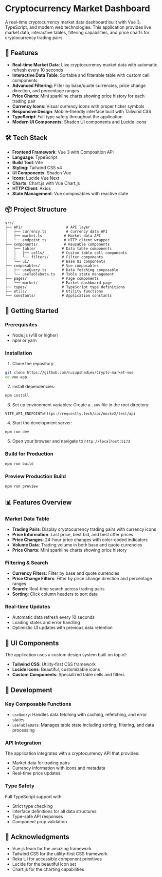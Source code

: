 # Cryptocurrency Market Dashboard

A real-time cryptocurrency market data dashboard built with Vue 3, TypeScript, and modern web technologies. This application provides live market data, interactive tables, filtering capabilities, and price charts for cryptocurrency trading pairs.

## 🚀 Features

- **Real-time Market Data**: Live cryptocurrency market data with automatic refresh every 10 seconds
- **Interactive Data Table**: Sortable and filterable table with custom cell components
- **Advanced Filtering**: Filter by base/quote currencies, price change direction, and percentage ranges
- **Price Charts**: Mini sparkline charts showing price history for each trading pair
- **Currency Icons**: Visual currency icons with proper ticker symbols
- **Responsive Design**: Mobile-friendly interface built with Tailwind CSS
- **TypeScript**: Full type safety throughout the application
- **Modern UI Components**: Shadcn UI components and Lucide icons

## 🛠️ Tech Stack

- **Frontend Framework**: Vue 3 with Composition API
- **Language**: TypeScript
- **Build Tool**: Vite
- **Styling**: Tailwind CSS v4
- **UI Components**: Shadcn Vue
- **Icons**: Lucide Vue Next
- **Charts**: Chart.js with Vue Chart.js
- **HTTP Client**: Axios
- **State Management**: Vue composables with reactive state

## 📦 Project Structure

```
src/
├── API/                    # API layer
│   ├── currency.ts         # Currency data API
│   ├── market.ts          # Market data API
│   └── endpoint.ts        # HTTP client wrapper
├── components/            # Reusable components
│   ├── table/            # Data table components
│   │   ├── cells/        # Custom table cell components
│   │   └── filters/      # Filter components
│   └── ui/               # Base UI components
├── composables/          # Vue composables
│   ├── useQuery.ts       # Data fetching composable
│   └── useTableData.ts   # Table state management
├── pages/                # Page components
│   └── market/           # Market dashboard page
├── types/                # TypeScript type definitions
├── utils/                # Utility functions
└── constants/            # Application constants
```

## 🚀 Getting Started

### Prerequisites

- Node.js (v18 or higher)
- npm or yarn

### Installation

1. Clone the repository:

```bash
git clone https://github.com/nuzupshadiev/Crypto-market-vue
cd vue-app
```

2. Install dependencies:

```bash
npm install
```

3. Set up environment variables:
   Create a `.env` file in the root directory:

```env
VITE_API_ENDPOINT=https://requestly.tech/api/mockv2/test/api
```

4. Start the development server:

```bash
npm run dev
```

5. Open your browser and navigate to `http://localhost:5173`

### Build for Production

```bash
npm run build
```

### Preview Production Build

```bash
npm run preview
```

## 📊 Features Overview

### Market Data Table

- **Trading Pairs**: Display cryptocurrency trading pairs with currency icons
- **Price Information**: Last price, best bid, and best offer prices
- **Price Changes**: 24-hour price changes with color-coded indicators
- **Volume Data**: Trading volume in both base and quote currencies
- **Price Charts**: Mini sparkline charts showing price history

### Filtering & Search

- **Currency Filters**: Filter by base and quote currencies
- **Price Change Filters**: Filter by price change direction and percentage ranges
- **Search**: Real-time search across trading pairs
- **Sorting**: Click column headers to sort data

### Real-time Updates

- Automatic data refresh every 10 seconds
- Loading states and error handling
- Optimistic UI updates with previous data retention

## 🎨 UI Components

The application uses a custom design system built on top of:

- **Tailwind CSS**: Utility-first CSS framework
- **Lucide Icons**: Beautiful, customizable icons
- **Custom Components**: Specialized table cells and filters

## 🔧 Development

### Key Composable Functions

- `useQuery`: Handles data fetching with caching, refetching, and error states
- `useTableData`: Manages table state including sorting, filtering, and data processing

### API Integration

The application integrates with a cryptocurrency API that provides:

- Market data for trading pairs
- Currency information with icons and metadata
- Real-time price updates

### Type Safety

Full TypeScript support with:

- Strict type checking
- Interface definitions for all data structures
- Type-safe API responses
- Component prop validation

## 🙏 Acknowledgments

- Vue.js team for the amazing framework
- Tailwind CSS for the utility-first CSS framework
- Reka UI for accessible component primitives
- Lucide for the beautiful icon set
- Chart.js for the charting capabilities
